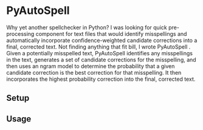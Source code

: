 # PyAutoSpell


Why yet another spellchecker in Python? I was looking for quick pre-processing component for text files that would identify misspellings and automatically incorporate confidence-weighted candidate corrections into a final, corrected text. Not finding anything that fit bill, I wrote PyAutoSpell . Given a potentially misspelled text, PyAutoSpell identifies any misspellings in the text, generates a set of candidate corrections for the misspelling, and then uses an ngram model to determine the probability that a given candidate correction is the best correction for that misspelling. It then incorporates the highest probability correction into the final, corrected text. 

## Setup


## Usage


